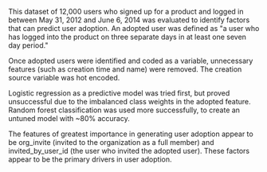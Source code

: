 This dataset of 12,000 users who signed up for a product and logged in between May 31, 2012 and June 6, 2014 was evaluated to identify factors that can predict user adoption.  An adopted user was defined as "a user who has logged into the product on three separate days in at least one seven day period."

Once adopted users were identified and coded as a variable, unnecessary features (such as creation time and name) were removed. The creation source variable was hot encoded.

Logistic regression as a predictive model was tried first, but proved unsuccessful due to the imbalanced class weights in the adopted feature.  Random forest classification was used more successfully, to create an untuned model with ~80% accuracy.

The features of greatest importance in generating user adoption appear to be org_invite (invited to the organization as a full member) and invited_by_user_id (the user who invited the adopted user).  These factors appear to be the primary drivers in user adoption.

